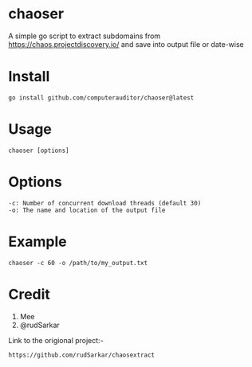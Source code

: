 # chaoser

A simple go script to extract subdomains from https://chaos.projectdiscovery.io/ and save into output file or date-wise

# Install
```
go install github.com/computerauditor/chaoser@latest
```

# Usage

```
chaoser [options]
```

# Options
```
-c: Number of concurrent download threads (default 30)
-o: The name and location of the output file
```

# Example
```
chaoser -c 60 -o /path/to/my_output.txt
```

# Credit
1) Mee
2) @rudSarkar

Link to the origional project:-

```
https://github.com/rudSarkar/chaosextract
```
